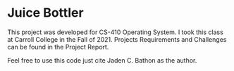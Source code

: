 # Juice Bottler

This project was developed for CS-410 Operating System. I took this class at Carroll College in the Fall of 2021. Projects Requirements and Challenges can be found in the Project Report.

Feel free to use this code just cite Jaden C. Bathon as the author.
